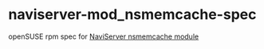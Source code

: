 # naviserver-mod_nsmemcache-spec

openSUSE rpm spec for [NaviServer nsmemcache module](http://bitbucket.org/naviserver/nsmemcache)
